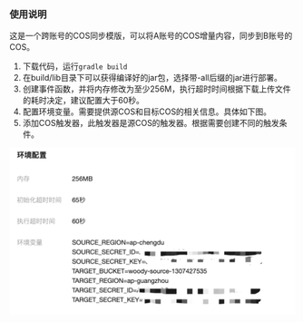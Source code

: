 ### 使用说明
这是一个跨账号的COS同步模版，可以将A账号的COS增量内容，同步到B账号的COS。

1. 下载代码，运行`gradle build`
2. 在build/lib目录下可以获得编译好的jar包，选择带-all后缀的jar进行部署。
3. 创建事件函数，并将内存修改为至少256M，执行超时时间根据下载上传文件的耗时决定，建议配置大于60秒。
4. 配置环境变量。需要提供源COS和目标COS的相关信息。具体如下图。
5. 添加COS触发器，此触发器是源COS的触发器。根据需要创建不同的触发条件。

![](config.png)
